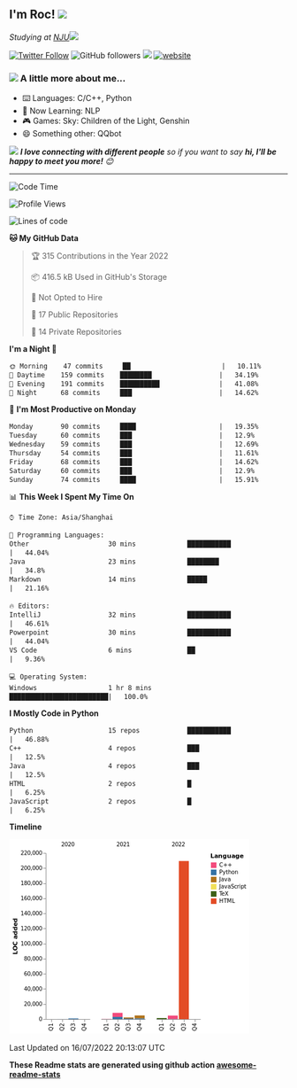 <!-- <img align='right' src="https://media.giphy.com/media/M9gbBd9nbDrOTu1Mqx/giphy.gif" width="230"> -->
<h2>I'm Roc! <img src="https://media.giphy.com/media/12oufCB0MyZ1Go/giphy.gif" width="50"></h2>
<p><em>Studying at <a href="http://www.nju.edu.cn">NJU</a><img src="https://media.giphy.com/media/WUlplcMpOCEmTGBtBW/giphy.gif" width="50"> 
</em></p>

[![Twitter Follow](https://img.shields.io/twitter/follow/Roc78862980?label=Follow)](https://twitter.com/intent/follow?screen_name=Roc78862980)
![GitHub followers](https://img.shields.io/github/followers/roc136?label=Follow&style=social)
![](https://visitor-badge.glitch.me/badge?page_id=Roc136.Roc136)
[![website](https://img.shields.io/badge/Website-46a2f1.svg?&style=flat-square&logo=Google-Chrome&logoColor=white&link=https://blog.roc136.top)](https://blog.roc136.top)
<!-- ![Waka Readme](https://github.com/anmol098/anmol098/workflows/Waka%20Readme/badge.svg) -->
<!-- [![Linkedin: anmol](https://img.shields.io/badge/-anmol-blue?style=flat-square&logo=Linkedin&logoColor=white&link=https://www.linkedin.com/in/anmol-p-singh/)](https://www.linkedin.com/in/anmol-p-singh/) -->

### <img src="https://media.giphy.com/media/VgCDAzcKvsR6OM0uWg/giphy.gif" width="50"> A little more about me...  

- ⌨️ Languages: C/C++, Python
- 🌱 Now Learning: NLP
- 🎮 Games: Sky: Children of the Light, Genshin
- 😄 Something other: QQbot

<img src="https://media.giphy.com/media/LnQjpWaON8nhr21vNW/giphy.gif" width="60"> <em><b>I love connecting with different people</b> so if you want to say <b>hi, I'll be happy to meet you more!</b> 😊</em>

---
<!--START_SECTION:waka-->
![Code Time](http://img.shields.io/badge/Code%20Time-0%20secs-blue)

![Profile Views](http://img.shields.io/badge/Profile%20Views-48-blue)

![Lines of code](https://img.shields.io/badge/From%20Hello%20World%20I%27ve%20Written-232%20Thousand%20lines%20of%20code-blue)

**🐱 My GitHub Data** 

> 🏆 315 Contributions in the Year 2022
 > 
> 📦 416.5 kB Used in GitHub's Storage 
 > 
> 🚫 Not Opted to Hire
 > 
> 📜 17 Public Repositories 
 > 
> 🔑 14 Private Repositories  
 > 
**I'm a Night 🦉** 

```text
🌞 Morning    47 commits     ██                       |   10.11% 
🌆 Daytime    159 commits    ████████                 |   34.19% 
🌃 Evening    191 commits    ██████████               |   41.08% 
🌙 Night      68 commits     ███                      |   14.62%

```
📅 **I'm Most Productive on Monday** 

```text
Monday       90 commits     ████                     |   19.35% 
Tuesday      60 commits     ███                      |   12.9% 
Wednesday    59 commits     ███                      |   12.69% 
Thursday     54 commits     ███                      |   11.61% 
Friday       68 commits     ███                      |   14.62% 
Saturday     60 commits     ███                      |   12.9% 
Sunday       74 commits     ████                     |   15.91%

```


📊 **This Week I Spent My Time On** 

```text
⌚︎ Time Zone: Asia/Shanghai

💬 Programming Languages: 
Other                    30 mins             ███████████              |   44.04% 
Java                     23 mins             ████████                 |   34.8% 
Markdown                 14 mins             █████                    |   21.16%

🔥 Editors: 
IntelliJ                 32 mins             ███████████              |   46.61% 
Powerpoint               30 mins             ███████████              |   44.04% 
VS Code                  6 mins              ██                       |   9.36%

💻 Operating System: 
Windows                  1 hr 8 mins         █████████████████████████|   100.0%

```

**I Mostly Code in Python** 

```text
Python                   15 repos            ███████████              |   46.88% 
C++                      4 repos             ███                      |   12.5% 
Java                     4 repos             ███                      |   12.5% 
HTML                     2 repos             █                        |   6.25% 
JavaScript               2 repos             █                        |   6.25%

```


**Timeline**

![Chart not found](https://raw.githubusercontent.com/Roc136/Roc136/master/charts/bar_graph.png) 


 Last Updated on 16/07/2022 20:13:07 UTC
<!--END_SECTION:waka-->

**These Readme stats are generated using github action [awesome-readme-stats](https://github.com/Roc136/waka-readme-stats)**
